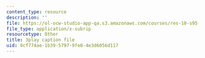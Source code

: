 ```yaml
---
content_type: resource
description: ''
file: https://ol-ocw-studio-app-qa.s3.amazonaws.com/courses/res-10-s95-physics-of-covid-19-transmission-fall-2020/9cf774ae1b3957979fe04e3d6056d117_kmpde1ZIqKA.vtt
file_type: application/x-subrip
resourcetype: Other
title: 3play caption file
uid: 9cf774ae-1b39-5797-9fe0-4e3d6056d117
---
```

